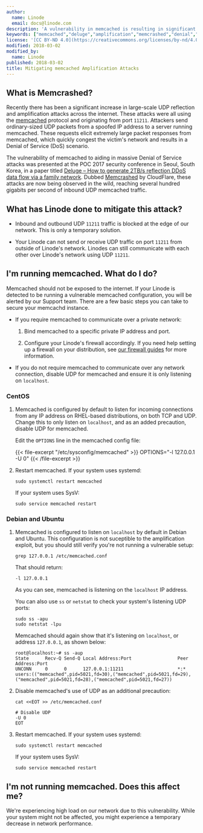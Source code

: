 ```yaml
---
author:
  name: Linode
  email: docs@linode.com
description: 'A vulnerability in memcached is resulting in significant increase in large-scale UDP reflection and amplification attacks across the internet. Memcached should not be exposed to the internet, and there are a few basic steps you can take to secure your memcachd instance.'
keywords: ["memcached","deluge","amplification","memcrashed","denial","DoS","DDoS"]
license: '[CC BY-ND 4.0](https://creativecommons.org/licenses/by-nd/4.0)'
modified: 2018-03-02
modified_by:
  name: Linode
published: 2018-03-02
title: Mitigating memcached Amplification Attacks
---
```


## What is Memcrashed?

Recently there has been a significant increase in large-scale UDP reflection and amplification attacks across the internet. These attacks were all using the [memcached](https://memcached.org/) protocol and originating from port `11211`. Attackers send ordinary-sized UDP packets from a spoofed IP address to a server running memcached. These requests elicit extremely large packet responses from memcached, which quickly congest the victim's network and results in a Denial of Service (DoS) scenario.

The vulnerability of memcached to aiding in massive Denial of Service attacks was presented at the POC 2017 security conference in Seoul, South Korea, in a paper titled [Deluge – How to generate 2TB/s reflection DDoS data flow via a family network](http://powerofcommunity.net/poc2017/shengbao.pdf). Dubbed [Memcrashed](https://blog.cloudflare.com/memcrashed-major-amplification-attacks-from-port-11211/) by CloudFlare, these attacks are now being observed in the wild, reaching several hundred gigabits per second of inbound UDP memcached traffic.

## What has Linode done to mitigate this attack?

* Inbound and outbound UDP `11211` traffic is blocked at the edge of our network. This is only a temporary solution.

* Your Linode can not send or receive UDP traffic on port `11211` from outside of Linode's network. Linodes can still communicate with each other over Linode's network using UDP `11211`.

## I'm running memcached. What do I do?

Memcached should not be exposed to the internet. If your Linode is detected to be running a vulnerable memcached configuration, you will be alerted by our Support team. There are a few basic steps you can take to secure your memcachd instance.

* If you require memcached to communicate over a private network:

    1.  Bind memcached to a specific private IP address and port.

    2.  Configure your Linode's firewall accordingly. If you need help setting up a firewall on your distribution, see [our firewall guides](/docs/security/firewalls/) for more information.

* If you do not require memcached to communicate over any network connection, disable UDP for memcached and ensure it is only listening on `localhost`.

### CentOS

1.  Memcached is configured by default to listen for incoming connections from any IP address on RHEL-based distributions, on both TCP and UDP. Change this to only listen on `localhost`, and as an added precaution, disable UDP for memcached.

    Edit the `OPTIONS` line in the memcached config file:

    {{< file-excerpt "/etc/sysconfig/memcached" >}}
OPTIONS="-l 127.0.0.1 -U 0"
{{< /file-excerpt >}}

2.  Restart memcached. If your system uses systemd:

        sudo systemctl restart memcached

    If your system uses SysV:

        sudo service memcached restart

### Debian and Ubuntu

1.  Memcached is configured to listen on `localhost` by default in Debian and Ubuntu. This configuration is not suceptible to the amplification exploit, but you should still verify you're not running a vulnerable setup:

        grep 127.0.0.1 /etc/memcached.conf

    That should return:

        -l 127.0.0.1

    As you can see, memcached is listening on the `localhost` IP address.

    You can also use `ss` or `netstat` to check your system's listening UDP ports:

        sudo ss -apu
        sudo netstat -lpu

    Memcached should again show that it's listening on `localhost`, or address `127.0.0.1`, as shown below:

        root@localhost:~# ss -aup
        State      Recv-Q Send-Q Local Address:Port                 Peer Address:Port
        UNCONN     0      0      127.0.0.1:11211                    *:*                     users:(("memcached",pid=5021,fd=30),("memcached",pid=5021,fd=29),("memcached",pid=5021,fd=28),("memcached",pid=5021,fd=27))

2.  Disable memcached's use of UDP as an additional precaution:

        cat <<EOT >> /etc/memcached.conf

        # Disable UDP
        -U 0
        EOT

3.  Restart memcached. If your system uses systemd:

        sudo systemctl restart memcached

    If your system uses SysV:

        sudo service memcached restart

## I'm not running memcached. Does this affect me?

We're experiencing high load on our network due to this vulnerability. While your system might not be affected, you might experience a temporary decrease in network performance.
